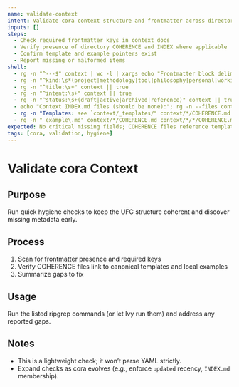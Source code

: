 ```yaml
---
name: validate-context
intent: Validate cora context structure and frontmatter across directories
inputs: []
steps:
  - Check required frontmatter keys in context docs
  - Verify presence of directory COHERENCE and INDEX where applicable
  - Confirm template and example pointers exist
  - Report missing or malformed items
shell:
  - rg -n "^---$" context | wc -l | xargs echo "Frontmatter block delimiters:"
  - rg -n "^kind:\s*(project|methodology|tool|philosophy|personal|working|documentation)" context || true
  - rg -n "^title:\s+" context || true
  - rg -n "^intent:\s+" context || true
  - rg -n "^status:\s+(draft|active|archived|reference)" context || true
  - echo "Context INDEX.md files (should be none):"; rg -n --files context | rg 'INDEX\.md$' || echo "None"
  - rg -n "Templates: see `context/_templates/" context/*/COHERENCE.md || true
  - rg -n "_example\.md" context/*/COHERENCE.md context/*/*/COHERENCE.md || true
expected: No critical missing fields; COHERENCE files reference templates/examples
tags: [cora, validation, hygiene]
---
```


# Validate cora Context

## Purpose
Run quick hygiene checks to keep the UFC structure coherent and discover missing metadata early.

## Process
1. Scan for frontmatter presence and required keys
2. Verify COHERENCE files link to canonical templates and local examples
3. Summarize gaps to fix

## Usage
Run the listed ripgrep commands (or let Ivy run them) and address any reported gaps.

## Notes
- This is a lightweight check; it won’t parse YAML strictly.
- Expand checks as cora evolves (e.g., enforce `updated` recency, `INDEX.md` membership).
